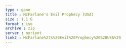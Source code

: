 ```yaml
---
type : game
title : McFarlane's Evil Prophecy (USA)
size : 1.1 G
format : iso
archive : zip
server : myrient
link2 : McFarlane%27s%20Evil%20Prophecy%20%28USA%29
---
```


